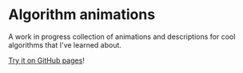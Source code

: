 # Algorithm animations

A work in progress collection of animations and descriptions for cool algorithms that I've learned about.

[Try it on GitHub pages](https://damians13.github.io/algorithms/)!
